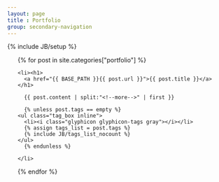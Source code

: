 ```yaml
---
layout: page
title : Portfolio
group: secondary-navigation
---
```

{% include JB/setup %}

<ul class="posts portfolio-posts">
  {% for post in site.categories["portfolio"] %}

    <li><h1>
      <a href="{{ BASE_PATH }}{{ post.url }}">{{ post.title }}</a>
    </h1>

      {{ post.content | split:"<!--more-->" | first }}

      {% unless post.tags == empty %}
    <ul class="tag_box inline">
      <li><i class="glyphicon glyphicon-tags gray"></i></li>
      {% assign tags_list = post.tags %}
      {% include JB/tags_list_nocount %}
    </ul>
      {% endunless %} 

    </li>
  {% endfor %}
</ul>
